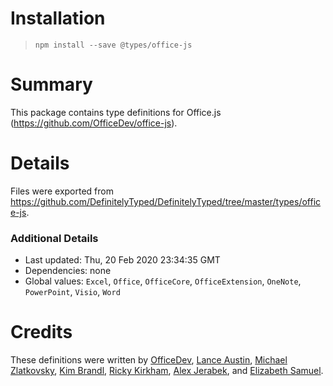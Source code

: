 # Installation
> `npm install --save @types/office-js`

# Summary
This package contains type definitions for Office.js (https://github.com/OfficeDev/office-js).

# Details
Files were exported from https://github.com/DefinitelyTyped/DefinitelyTyped/tree/master/types/office-js.

### Additional Details
 * Last updated: Thu, 20 Feb 2020 23:34:35 GMT
 * Dependencies: none
 * Global values: `Excel`, `Office`, `OfficeCore`, `OfficeExtension`, `OneNote`, `PowerPoint`, `Visio`, `Word`

# Credits
These definitions were written by [OfficeDev](https://github.com/OfficeDev), [Lance Austin](https://github.com/LanceEA), [Michael Zlatkovsky](https://github.com/Zlatkovsky), [Kim Brandl](https://github.com/kbrandl), [Ricky Kirkham](https://github.com/Rick-Kirkham), [Alex Jerabek](https://github.com/AlexJerabek), and [Elizabeth Samuel](https://github.com/ElizabethSamuel-MSFT).
